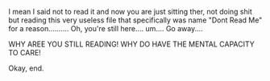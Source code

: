 I mean I said not to read it and now you are just sitting ther, not doing shit but reading this very useless file that specifically was name "Dont Read Me" for a reason.......... Oh, you're still here.... um.... Go away....


WHY AREE YOU STILL READING! WHY DO HAVE THE MENTAL CAPACITY TO CARE!


Okay, end.
